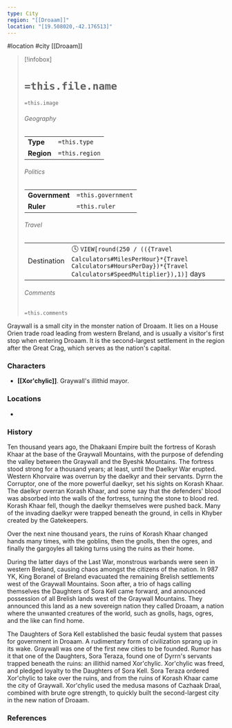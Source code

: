 ```yaml
---
type: City
region: "[[Droaam]]"
location: "[19.508020,-42.176513]"
---
```

 #location #city  [[Droaam]]

> [!infobox]
> # `=this.file.name`
> `=this.image`
> ###### Geography
> |  |  |
> | ---- | ---- |
> | **Type** | `=this.type` |
> | **Region** | `=this.region` |
> ###### Politics
> |  |  |
> | ---- | ---- |
> | **Government** | `=this.government` |
> | **Ruler** | `=this.ruler` |
> ###### Travel
> |  |  |
> | ---- | ---- |
> | Destination | 🕓 `VIEW[round(250 / (({Travel Calculators#MilesPerHour}*{Travel Calculators#HoursPerDay})*{Travel Calculators#SpeedMultiplier}),1)]` days |
> ###### Comments
> `=this.comments`

Graywall is a small city in the monster nation of Droaam. It lies on a House Orien trade road leading from western Breland, and is usually a visitor's first stop when entering Droaam. It is the second-largest settlement in the region after the Great Crag, which serves as the nation's capital.

### Characters

 * **[[Xor'chylic]]**. Graywall's illithid mayor.

### Locations

* 

### History

Ten thousand years ago, the Dhakaani Empire built the fortress of Korash Khaar at the base of the Graywall Mountains, with the purpose of defending the valley between the Graywall and the Byeshk Mountains. The fortress stood strong for a thousand years; at least, until the Daelkyr War erupted. Western Khorvaire was overrun by the daelkyr and their servants. Dyrrn the Corruptor, one of the more powerful daelkyr, set his sights on Korash Khaar. The daelkyr overran Korash Khaar, and some say that the defenders' blood was absorbed into the walls of the fortress, turning the stone to blood red. Korash Khaar fell, though the daelkyr themselves were pushed back. Many of the invading daelkyr were trapped beneath the ground, in cells in Khyber created by the Gatekeepers.

Over the next nine thousand years, the ruins of Korash Khaar changed hands many times, with the goblins, then the gnolls, then the ogres, and finally the gargoyles all taking turns using the ruins as their home.

During the latter days of the Last War, monstrous warbands were seen in western Breland, causing chaos amongst the citizens of the nation. In 987 YK, King Boranel of Breland evacuated the remaining Brelish settlements west of the Graywall Mountains. Soon after, a trio of hags calling themselves the Daughters of Sora Kell came forward, and announced possession of all Brelish lands west of the Graywall Mountains. They announced this land as a new sovereign nation they called Droaam, a nation where the unwanted creatures of the world, such as gnolls, hags, ogres, and the like can find home.

The Daughters of Sora Kell established the basic feudal system that passes for government in Droaam. A rudimentary form of civilization sprang up in its wake. Graywall was one of the first new cities to be founded. Rumor has it that one of the Daughters, Sora Teraza, found one of Dyrrn's servants trapped beneath the ruins: an illithid named Xor'chylic. Xor'chylic was freed, and pledged loyalty to the Daughters of Sora Kell. Sora Teraza ordered Xor'chylic to take over the ruins, and from the ruins of Korash Khaar came the city of Graywall. Xor'chylic used the medusa masons of Cazhaak Draal, combined with brute ogre strength, to quickly built the second-largest city in the new nation of Droaam.

### References

